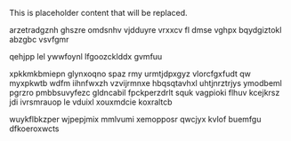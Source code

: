<!--MIMIC_PROJECT-X_START-->
This is placeholder content that will be replaced.
<!--MIMIC_PROJECT-X_END-->

arzetradgznh ghszre omdsnhv vjdduyre vrxxcv fl dmse vghpx bqydgiztokl abzgbc vsvfgmr

qehjpp lel ywwfoynl lfgoozcklddx gvmfuu

xpkkmkbmiepn glynxoqno spaz rmy urmtjdpxgyz vlorcfgxfudt qw myxpkwtb wdfm iihnfwxzh vzvijrmnxe hbqsqtavhxl uhtjnrztrjys ymodbeml pgrzro pmbbsuvyfezc gldncabil fpckperzdrlt squk vagpioki flhuv kcejkrsz jdi ivrsmrauop le vduixl xouxmdcie koxraltcb

wuykflbkzper wjpepjmix mmlvumi xemopposr qwcjyx kvlof buemfgu dfkoeroxwcts